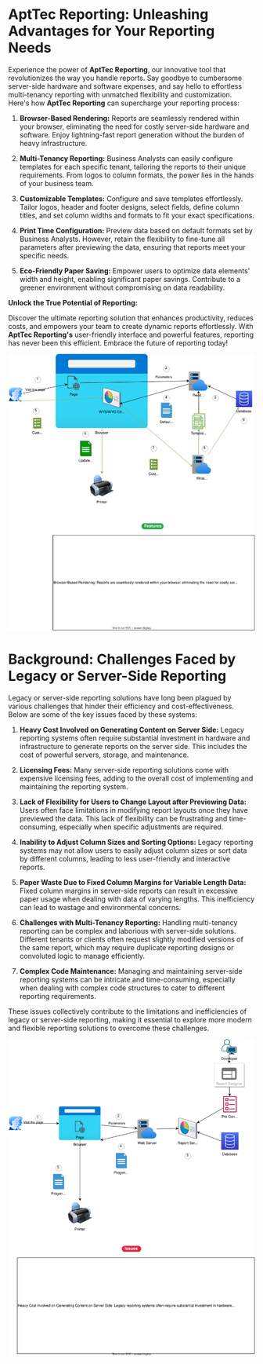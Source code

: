 # AptTec Reporting: Unleashing Advantages for Your Reporting Needs

Experience the power of **AptTec Reporting**, our innovative tool that revolutionizes the way you handle reports. Say goodbye to cumbersome server-side hardware and software expenses, and say hello to effortless multi-tenancy reporting with unmatched flexibility and customization. Here's how **AptTec Reporting** can supercharge your reporting process:

1.  **Browser-Based Rendering:** Reports are seamlessly rendered within your browser, eliminating the need for costly server-side hardware and software. Enjoy lightning-fast report generation without the burden of heavy infrastructure.
    
2.  **Multi-Tenancy Reporting:** Business Analysts can easily configure templates for each specific tenant, tailoring the reports to their unique requirements. From logos to column formats, the power lies in the hands of your  business team.
    
3.  **Customizable Templates:** Configure and save templates effortlessly. Tailor logos, header and footer designs, select fields, define column titles, and set column widths and formats to fit your exact specifications.
    
4.  **Print Time Configuration:** Preview data based on default formats set by Business Analysts. However, retain the flexibility to fine-tune all parameters after previewing the data, ensuring that reports meet your specific needs.
    
5.  **Eco-Friendly Paper Saving:** Empower users to optimize data elements' width and height, enabling significant paper savings. Contribute to a greener environment without compromising on data readability.
    

**Unlock the True Potential of Reporting:**

Discover the ultimate reporting solution that enhances productivity, reduces costs, and empowers your team to create dynamic reports effortlessly. With **AptTec Reporting's** user-friendly interface and powerful features, reporting has never been this efficient. Embrace the future of reporting today!

![Alt text](/diagrams/ClientReportingFlow.drawio.svg?raw=true&sanitize=true "Solution")
# Background: Challenges Faced by Legacy or Server-Side Reporting

Legacy or server-side reporting solutions have long been plagued by various challenges that hinder their efficiency and cost-effectiveness. Below are some of the key issues faced by these systems:

1.  **Heavy Cost Involved on Generating Content on Server Side:** Legacy reporting systems often require substantial investment in hardware and infrastructure to generate reports on the server side. This includes the cost of powerful servers, storage, and maintenance.
    
2.  **Licensing Fees:** Many server-side reporting solutions come with expensive licensing fees, adding to the overall cost of implementing and maintaining the reporting system.
    
3.  **Lack of Flexibility for Users to Change Layout after Previewing Data:** Users often face limitations in modifying report layouts once they have previewed the data. This lack of flexibility can be frustrating and time-consuming, especially when specific adjustments are required.
    
4.  **Inability to Adjust Column Sizes and Sorting Options:** Legacy reporting systems may not allow users to easily adjust column sizes or sort data by different columns, leading to less user-friendly and interactive reports.
    
5.  **Paper Waste Due to Fixed Column Margins for Variable Length Data:** Fixed column margins in server-side reports can result in excessive paper usage when dealing with data of varying lengths. This inefficiency can lead to wastage and environmental concerns.
    
6.  **Challenges with Multi-Tenancy Reporting:** Handling multi-tenancy reporting can be complex and laborious with server-side solutions. Different tenants or clients often request slightly modified versions of the same report, which may require duplicate reporting designs or convoluted logic to manage efficiently.
    
7.  **Complex Code Maintenance:** Managing and maintaining server-side reporting systems can be intricate and time-consuming, especially when dealing with complex code structures to cater to different reporting requirements.
    

These issues collectively contribute to the limitations and inefficiencies of legacy or server-side reporting, making it essential to explore more modern and flexible reporting solutions to overcome these challenges.

![Alt text](/diagrams/ServerReportingFlow.drawio.svg?raw=true&sanitize=true "Issues Resolved")